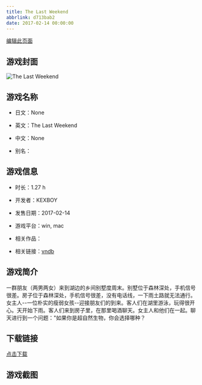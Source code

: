 ```yaml
---
title: The Last Weekend
abbrlink: d713bab2
date: 2017-02-14 00:00:00
---
```

[编辑此页面](https://github.com/ACG-3/ADV3-source/blob/main/source/_posts/games/The%20Last%20Weekend.md)

## 游戏封面

![The Last Weekend](https%3A//pan.timero.xyz/onedrive/img_lib_001/The%20Last%20Weekend_cover.avif)


## 游戏名称

- 日文：None
- 英文：The Last Weekend
- 中文：None

- 别名：


## 游戏信息

- 时长：1.27 h
- 开发者：KEXBOY
- 发售日期：2017-02-14
- 游戏平台：win, mac
- 相关作品：

- 相关链接：[vndb](https://vndb.org/v19389)


## 游戏简介

一群朋友（两男两女）来到湖边的乡间别墅度周末。别墅位于森林深处，手机信号很差。房子位于森林深处，手机信号很差，没有电话线，一下雨土路就无法通行。女主人--一位朴实的瘦弱女孩--迎接朋友们的到来。客人们在湖里游泳，玩得很开心。天开始下雨。客人们来到房子里，在那里喝酒聊天。女主人和他们在一起。聊天进行到一个问题："如果你是超自然生物，你会选择哪种？


## 下载链接

[点击下载](https://pan.timero.xyz/onedrive/adv_lib_001/The%20Last%20Weekend)


## 游戏截图


